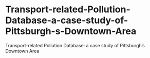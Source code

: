 # Transport-related-Pollution-Database-a-case-study-of-Pittsburgh-s-Downtown-Area
Transport-related Pollution Database: a case study of Pittsburgh’s Downtown Area
